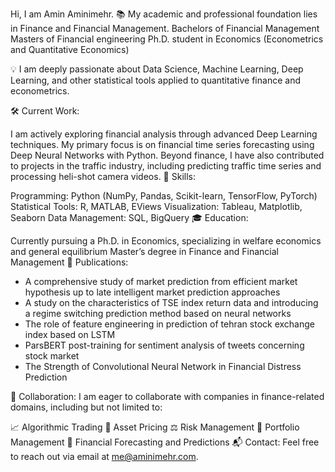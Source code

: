 Hi, I am Amin Aminimehr.
📚 My academic and professional foundation lies in Finance and Financial Management.
   Bachelors of Financial Management
   Masters of Financial engineering
   Ph.D. student in Economics (Econometrics and Quantitative Economics)

💡 I am deeply passionate about Data Science, Machine Learning, Deep Learning, and other statistical tools applied to quantitative finance and econometrics.

🛠️ Current Work:

I am actively exploring financial analysis through advanced Deep Learning techniques.
My primary focus is on financial time series forecasting using Deep Neural Networks with Python.
Beyond finance, I have also contributed to projects in the traffic industry, including predicting traffic time series and processing heli-shot camera videos.
🔧 Skills:

Programming: Python (NumPy, Pandas, Scikit-learn, TensorFlow, PyTorch)
Statistical Tools: R, MATLAB, EViews
Visualization: Tableau, Matplotlib, Seaborn
Data Management: SQL, BigQuery
🎓 Education:

Currently pursuing a Ph.D. in Economics, specializing in welfare economics and general equilibrium
Master’s degree in Finance and Financial Management
📜 Publications:

- A comprehensive study of market prediction from efficient market hypothesis up to late intelligent market prediction approaches
- A study on the characteristics of TSE index return data and introducing a regime switching prediction method based on neural networks
- The role of feature engineering in prediction of tehran stock exchange index based on LSTM
- ParsBERT post-training for sentiment analysis of tweets concerning stock market
- The Strength of Convolutional Neural Network in Financial Distress Prediction

🤝 Collaboration:
I am eager to collaborate with companies in finance-related domains, including but not limited to:

📈 Algorithmic Trading
💼 Asset Pricing
⚖️ Risk Management
🧮 Portfolio Management
🔮 Financial Forecasting and Predictions
📬 Contact: Feel free to reach out via email at me@aminimehr.com.
